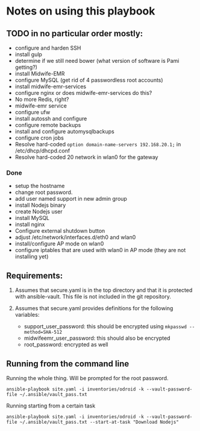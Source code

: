 # Notes on using this playbook

## TODO in no particular order mostly:

- configure and harden SSH
- install gulp
- determine if we still need bower (what version of software is Pami getting?)
- install Midwife-EMR
- configure MySQL (get rid of 4 passwordless root accounts)
- install midwife-emr-services
- configure nginx or does midwife-emr-services do this?
- No more Redis, right?
- midwife-emr service
- configure ufw
- install autossh and configure
- configure remote backups
- install and configure automysqlbackups
- configure cron jobs
- Resolve hard-coded `option domain-name-servers 192.168.20.1;` in /etc/dhcp/dhcpd.conf
- Resolve hard-coded 20 network in wlan0 for the gateway

### Done

- setup the hostname
- change root password.
- add user named support in new admin group
- install Nodejs binary
- create Nodejs user
- install MySQL
- install nginx
- Configure external shutdown button
- adjust /etc/network/interfaces.d/eth0 and wlan0
- install/configure AP mode on wlan0
- configure iptables that are used with wlan0 in AP mode (they are not installing yet)

## Requirements:

1. Assumes that secure.yaml is in the top directory and that it is protected
   with ansible-vault. This file is not included in the git repository.

2. Assumes that secure.yaml provides definitions for the following variables:

   - support_user_password: this should be encrypted using `mkpasswd --method=SHA-512`
   - midwifeemr_user_password: this should also be encrypted
   - root_password: encrypted as well



## Running from the command line

Running the whole thing. Will be prompted for the root password.

```
ansible-playbook site.yaml -i inventories/odroid -k --vault-password-file ~/.ansible/vault_pass.txt
```

Running starting from a certain task

```
ansible-playbook site.yaml -i inventories/odroid -k --vault-password-file ~/.ansible/vault_pass.txt --start-at-task "Download Nodejs"
```
